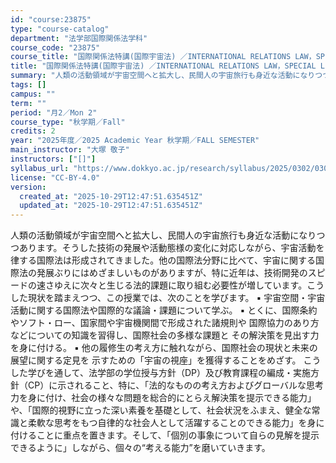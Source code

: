 ```yaml
---
id: "course:23875"
type: "course-catalog"
department: "法学部国際関係法学科"
course_code: "23875"
course_title: "国際関係法特講(国際宇宙法) ／INTERNATIONAL RELATIONS LAW，SPECIAL LECTURE"
title: "国際関係法特講(国際宇宙法) ／INTERNATIONAL RELATIONS LAW，SPECIAL LECTURE"
summary: "人類の活動領域が宇宙空間へと拡大し、民間人の宇宙旅行も身近な活動になりつつあります。そうした技術の発展や活動態様の変化に対応しながら、宇宙活動を律する国際法は形成されてきました。他の国際法分野に比べて、宇宙に関する国際法の発展ぶりにはめざま…"
tags: []
campus: ""
term: ""
period: "月2／Mon 2"
course_type: "秋学期／Fall"
credits: 2
year: "2025年度／2025 Academic Year 秋学期／FALL SEMESTER"
main_instructor: "大塚 敬子"
instructors: ["[]"]
syllabus_url: "https://www.dokkyo.ac.jp/research/syllabus/2025/0302/0302_23875_ja_JP.html"
license: "CC-BY-4.0"
version:
  created_at: "2025-10-29T12:47:51.635451Z"
  updated_at: "2025-10-29T12:47:51.635451Z"
---
```

人類の活動領域が宇宙空間へと拡大し、民間人の宇宙旅行も身近な活動になりつつあります。そうした技術の発展や活動態様の変化に対応しながら、宇宙活動を律する国際法は形成されてきました。他の国際法分野に比べて、宇宙に関する国際法の発展ぶりにはめざましいものがありますが、特に近年は、技術開発のスピードの速さゆえに次々と生じる法的課題に取り組む必要性が増しています。こうした現状を踏まえつつ、この授業では、次のことを学びます。 ▪ 宇宙空間・宇宙活動に関する国際法や国際的な議論・課題について学ぶ。 ▪ とくに、国際条約やソフト・ロー、国家間や宇宙機関間で形成された諸規則や 国際協力のあり方などについての知識を習得し、国際社会の多様な課題と その解決策を見出す力を身に付ける。 ▪ 他の履修生の考え方に触れながら、国際社会の現状と未来の展望に関する定見を 示すための「宇宙の視座」を獲得することをめざす。 こうした学びを通して、法学部の学位授与方針（DP）及び教育課程の編成・実施方針（CP）に示されること、特に、「法的なものの考え方およびグローバルな思考力を身に付け、社会の様々な問題を総合的にとらえ解決策を提示できる能力」や、「国際的視野に立った深い素養を基礎として、社会状況をふまえ、健全な常識と柔軟な思考をもつ自律的な社会人として活躍することのできる能力」を身に付けることに重点を置きます。そして、「個別の事象について自らの見解を提示できるように」しながら、個々の“考える能力”を磨いていきます。

